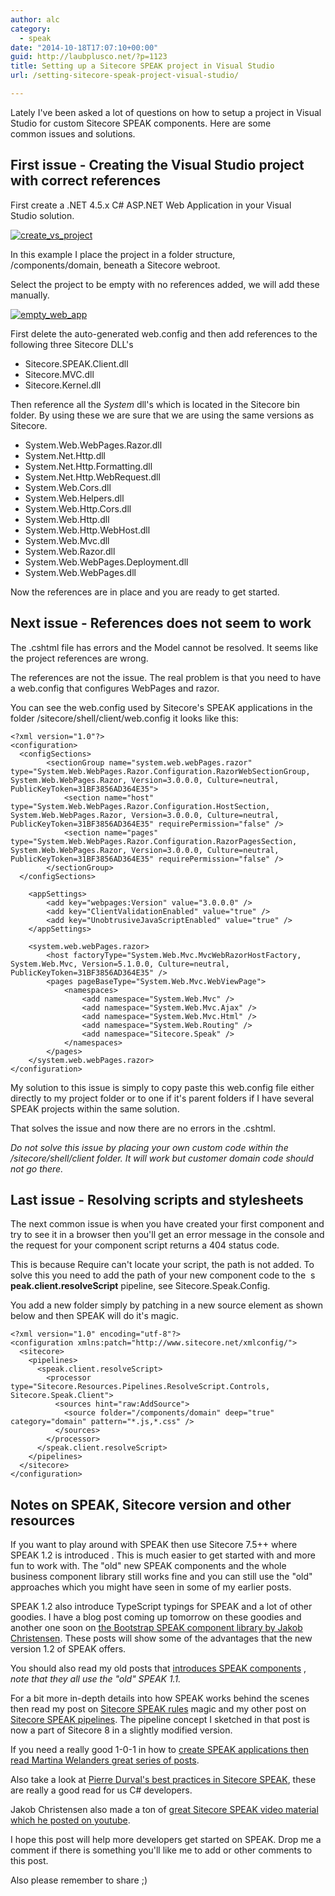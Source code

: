 ```yaml
---
author: alc
category:
  - speak
date: "2014-10-18T17:07:10+00:00"
guid: http://laubplusco.net/?p=1123
title: Setting up a Sitecore SPEAK project in Visual Studio
url: /setting-sitecore-speak-project-visual-studio/

---
```

Lately I've been asked a lot of questions on how to setup a project in Visual Studio for custom Sitecore SPEAK components. Here are some common issues and solutions.

## First issue - Creating the Visual Studio project with correct references

First create a .NET 4.5.x C# ASP.NET Web Application in your Visual Studio solution.

[![create_vs_project](/wp-content/uploads/2014/10/create_vs_project.png)](/wp-content/uploads/2014/10/create_vs_project.png)

In this example I place the project in a folder structure, /components/domain, beneath a Sitecore webroot.

Select the project to be empty with no references added, we will add these manually.

[![empty_web_app](/wp-content/uploads/2014/10/empty_web_app.png)](/wp-content/uploads/2014/10/empty_web_app.png)

First delete the auto-generated web.config and then add references to the following three Sitecore DLL's

- Sitecore.SPEAK.Client.dll
- Sitecore.MVC.dll
- Sitecore.Kernel.dll

Then reference all the _System_ dll's which is located in the Sitecore bin folder. By using these we are sure that we are using the same versions as Sitecore.

- System.Web.WebPages.Razor.dll
- System.Net.Http.dll
- System.Net.Http.Formatting.dll
- System.Net.Http.WebRequest.dll
- System.Web.Cors.dll
- System.Web.Helpers.dll
- System.Web.Http.Cors.dll
- System.Web.Http.dll
- System.Web.Http.WebHost.dll
- System.Web.Mvc.dll
- System.Web.Razor.dll
- System.Web.WebPages.Deployment.dll
- System.Web.WebPages.dll

Now the references are in place and you are ready to get started.

## Next issue - References does not seem to work

The .cshtml file has errors and the Model cannot be resolved. It seems like the project references are wrong.

The references are not the issue. The real problem is that you need to have a web.config that configures WebPages and razor.

You can see the web.config used by Sitecore's SPEAK applications in the folder /sitecore/shell/client/web.config it looks like this:

```xhtml
<?xml version="1.0"?>
<configuration>
  <configSections>
		<sectionGroup name="system.web.webPages.razor" type="System.Web.WebPages.Razor.Configuration.RazorWebSectionGroup, System.Web.WebPages.Razor, Version=3.0.0.0, Culture=neutral, PublicKeyToken=31BF3856AD364E35">
			<section name="host" type="System.Web.WebPages.Razor.Configuration.HostSection, System.Web.WebPages.Razor, Version=3.0.0.0, Culture=neutral, PublicKeyToken=31BF3856AD364E35" requirePermission="false" />
			<section name="pages" type="System.Web.WebPages.Razor.Configuration.RazorPagesSection, System.Web.WebPages.Razor, Version=3.0.0.0, Culture=neutral, PublicKeyToken=31BF3856AD364E35" requirePermission="false" />
		</sectionGroup>
  </configSections>

	<appSettings>
		<add key="webpages:Version" value="3.0.0.0" />
		<add key="ClientValidationEnabled" value="true" />
		<add key="UnobtrusiveJavaScriptEnabled" value="true" />
	</appSettings>

	<system.web.webPages.razor>
		<host factoryType="System.Web.Mvc.MvcWebRazorHostFactory, System.Web.Mvc, Version=5.1.0.0, Culture=neutral, PublicKeyToken=31BF3856AD364E35" />
		<pages pageBaseType="System.Web.Mvc.WebViewPage">
			<namespaces>
				<add namespace="System.Web.Mvc" />
				<add namespace="System.Web.Mvc.Ajax" />
				<add namespace="System.Web.Mvc.Html" />
				<add namespace="System.Web.Routing" />
				<add namespace="Sitecore.Speak" />
			</namespaces>
		</pages>
	</system.web.webPages.razor>
</configuration>

```

My solution to this issue is simply to copy paste this web.config file either directly to my project folder or to one if it's parent folders if I have several SPEAK projects within the same solution.

That solves the issue and now there are no errors in the .cshtml.

_Do not solve this issue by placing your own custom code within the /sitecore/shell/client folder. It will work but customer domain code should not go there._

## Last issue - Resolving scripts and stylesheets

The next common issue is when you have created your first component and try to see it in a browser then you'll get an error message in the console and the request for your component script returns a 404 status code.

This is because Require can't locate your script, the path is not added. To solve this you need to add the path of your new component code to the  s **peak.client.resolveScript** pipeline, see Sitecore.Speak.Config.

You add a new folder simply by patching in a new source element as shown below and then SPEAK will do it's magic.

```xhtml
<?xml version="1.0" encoding="utf-8"?>
<configuration xmlns:patch="http://www.sitecore.net/xmlconfig/">
  <sitecore>
    <pipelines>
      <speak.client.resolveScript>
        <processor type="Sitecore.Resources.Pipelines.ResolveScript.Controls, Sitecore.Speak.Client">
          <sources hint="raw:AddSource">
            <source folder="/components/domain" deep="true" category="domain" pattern="*.js,*.css" />
          </sources>
        </processor>
      </speak.client.resolveScript>
    </pipelines>
  </sitecore>
</configuration>
```

## Notes on SPEAK, Sitecore version and other resources

If you want to play around with SPEAK then use Sitecore 7.5++ where SPEAK 1.2 is introduced . This is much easier to get started with and more fun to work with. The "old" new SPEAK components and the whole business component library still works fine and you can still use the "old" approaches which you might have seen in some of my earlier posts.

SPEAK 1.2 also introduce TypeScript typings for SPEAK and a lot of other goodies. I have a blog post coming up tomorrow on these goodies and another one soon on [the Bootstrap SPEAK component library by Jakob Christensen](https://github.com/JakobChristensen/Sitecore.Speak.Bootstrap3.SDK). These posts will show some of the advantages that the new version 1.2 of SPEAK offers.

You should also read my old posts that [introduces SPEAK components](/introducing-sitecore-speak-components-some-basics/ "Part 1: Introducing Sitecore SPEAK Components") , _note that they all use the "old" SPEAK 1.1._

For a bit more in-depth details into how SPEAK works behind the scenes then read my post on [Sitecore SPEAK rules](/sitecore-speak-rules-magic/ "Sitecore SPEAK rules magic") magic and my other post on [Sitecore SPEAK pipelines](/making-sense-speak-pipelines/ "Making sense of Sitecore SPEAK pipelines"). The pipeline concept I sketched in that post is now a part of Sitecore 8 in a slightly modified version.

If you need a really good 1-0-1 in how to [create SPEAK applications then read Martina Welanders great series of posts](http://mhwelander.net/category/speak/).

Also take a look at [Pierre Durval's best practices in Sitecore SPEAK](https://github.com/Sitecore-Community/Sitecore.Speak.Guideline/blob/master/bestPractises.md), these are really a good read for us C# developers.

Jakob Christensen also made a ton of [great Sitecore SPEAK video material which he posted on youtube](https://www.youtube.com/user/JakobHChristensen).

I hope this post will help more developers get started on SPEAK. Drop me a comment if there is something you'll like me to add or other comments to this post.

Also please remember to share ;)
